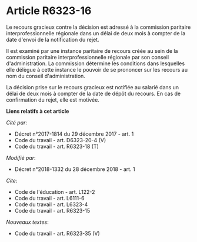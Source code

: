 # Article R6323-16

Le recours gracieux contre la décision est adressé à la commission paritaire interprofessionnelle régionale dans un délai de
deux mois à compter de la date d'envoi de la notification du rejet.

Il est examiné par une instance paritaire de recours créée au sein de la commission paritaire interprofessionnelle régionale
par son conseil d'administration. La commission détermine les conditions dans lesquelles elle délègue à cette instance le
pouvoir de se prononcer sur les recours au nom du conseil d'administration.

La décision prise sur le recours gracieux est notifiée au salarié dans un délai de deux mois à compter de la date de dépôt du
recours. En cas de confirmation du rejet, elle est motivée.

**Liens relatifs à cet article**

_Cité par_:

  - Décret n°2017-1814 du 29 décembre 2017 - art. 1
  - Code du travail - art. D6323-20-4 (V)
  - Code du travail - art. R6323-18 (T)

_Modifié par_:

  - Décret n°2018-1332 du 28 décembre 2018 - art. 1

_Cite_:

  - Code de l'éducation - art. L122-2
  - Code du travail - art. L6111-6
  - Code du travail - art. L6323-4
  - Code du travail - art. R6323-15

_Nouveaux textes_:

  - Code du travail - art. R6323-35 (V)
